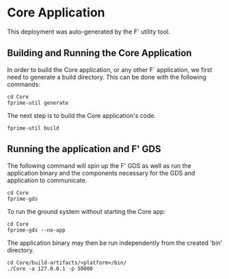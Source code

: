 # Core Application

This deployment was auto-generated by the F' utility tool.

## Building and Running the Core Application

In order to build the Core application, or any other F´ application, we first need to generate a build directory. This can be done with the following commands:

```
cd Core
fprime-util generate
```

The next step is to build the Core application's code.
```
fprime-util build
```

## Running the application and F' GDS

The following command will spin up the F' GDS as well as run the application binary and the components necessary for the GDS and application to communicate.

```
cd Core
fprime-gds
```

To run the ground system without starting the Core app:
```
cd Core
fprime-gds --no-app
```

The application binary may then be run independently from the created 'bin' directory.

```
cd Core/build-artifacts/<platform>/bin/
./Core -a 127.0.0.1 -p 50000
```
